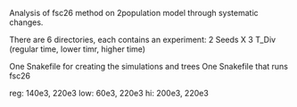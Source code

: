 Analysis of fsc26 method on 2population model
through systematic changes.

There are 6 directories, each contains an experiment:
2 Seeds X 3 T_Div (regular time, lower timr, higher time)

One Snakefile for creating the simulations and trees
One Snakefile that runs fsc26


reg:	140e3, 220e3
low:	60e3, 220e3
hi:		200e3, 220e3